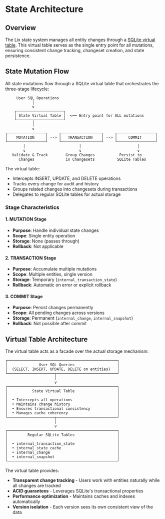 # State Architecture

## Overview

The Lix state system manages all entity changes through a [SQLite virtual table](https://www.sqlite.org/vtab.html). This virtual table serves as the single entry point for all mutations, ensuring consistent change tracking, changeset creation, and state persistence.

## State Mutation Flow

All state mutations flow through a SQLite virtual table that orchestrates the three-stage lifecycle:

```
     User SQL Operations
            │
            v
    ┌─────────────────────┐
    │ State Virtual Table │  <── Entry point for ALL mutations
    └───────┬─────────────┘
            │
            v
┌─────────────────┐     ┌──────────────────┐     ┌─────────────────┐
│    MUTATION     │ --> │   TRANSACTION    │ --> │     COMMIT      │
└─────────────────┘     └──────────────────┘     └─────────────────┘
        │                        │                         │
        v                        v                         v
   Validate & Track        Group Changes           Persist to
      Changes              in Changesets          SQLite Tables
```

The virtual table:

- Intercepts INSERT, UPDATE, and DELETE operations
- Tracks every change for audit and history
- Groups related changes into changesets during transactions
- Delegates to regular SQLite tables for actual storage

### Stage Characteristics

#### 1. MUTATION Stage

- **Purpose**: Handle individual state changes
- **Scope**: Single entity operation
- **Storage**: None (passes through)
- **Rollback**: Not applicable

#### 2. TRANSACTION Stage

- **Purpose**: Accumulate multiple mutations
- **Scope**: Multiple entities, single version
- **Storage**: Temporary (`internal_transaction_state`)
- **Rollback**: Automatic on error or explicit rollback

#### 3. COMMIT Stage

- **Purpose**: Persist changes permanently
- **Scope**: All pending changes across versions
- **Storage**: Permanent (`internal_change`, `internal_snapshot`)
- **Rollback**: Not possible after commit

## Virtual Table Architecture

The virtual table acts as a facade over the actual storage mechanism:

```
┌─────────────────────────────────────────────────┐
│              User SQL Queries                   │
│  (SELECT, INSERT, UPDATE, DELETE on entities)   │
└─────────────────────┬───────────────────────────┘
                      │
                      v
┌─────────────────────────────────────────────────┐
│           State Virtual Table                   │
│                                                 │
│  • Intercepts all operations                    │
│  • Maintains change history                     │
│  • Ensures transactional consistency            │
│  • Manages cache coherency                      │
└─────────────────────┬───────────────────────────┘
                      │
                      v
┌─────────────────────────────────────────────────┐
│         Regular SQLite Tables                   │
│                                                 │
│  • internal_transaction_state                   │
│  • internal_state_cache                         │
│  • internal_change                              │
│  • internal_snapshot                            │
└─────────────────────────────────────────────────┘
```

The virtual table provides:

- **Transparent change tracking** - Users work with entities naturally while all changes are tracked
- **ACID guarantees** - Leverages SQLite's transactional properties
- **Performance optimization** - Maintains caches and indexes automatically
- **Version isolation** - Each version sees its own consistent view of the data
